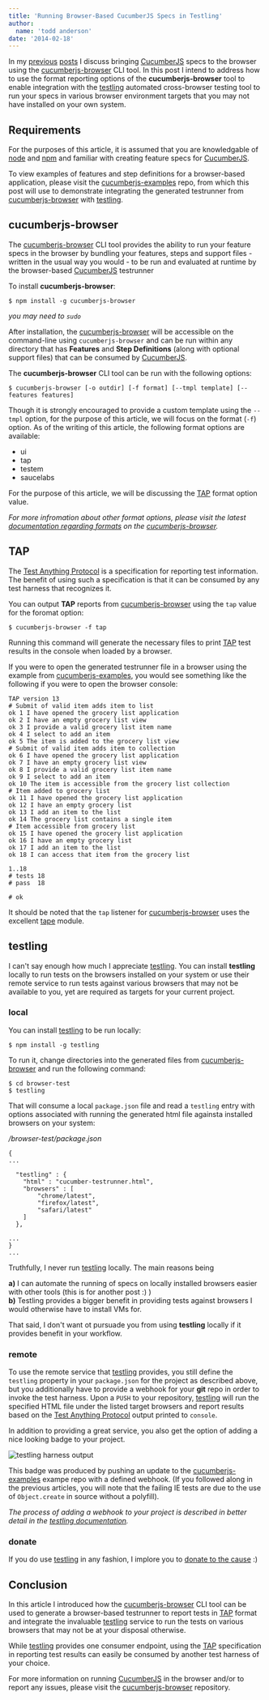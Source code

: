 ```yaml
---
title: 'Running Browser-Based CucumberJS Specs in Testling'
author:
  name: 'todd anderson'
date: '2014-02-18'
---
```

In my [previous](https://custardbelly.com/blog/blog-posts/2014/02/10/cucumberjs-tests-browser/index.html) [posts](https://custardbelly.com/blog/blog-posts/2014/02/12/cucumberjs-browser-update/index.html) I discuss bringing [CucumberJS](https://github.com/cucumber/cucumber-js) specs to the browser using the [cucumberjs-browser](https://github.com/bustardcelly/cucumberjs-browser) CLI tool. In this post I intend to address how to use the format reporting options of the __cucumberjs-browser__ tool to enable integration with the [testling](https://ci.testling.com/) automated cross-browser testing tool to run your specs in various browser environment targets that you may not have installed on your own system.

## Requirements
For the purposes of this article, it is assumed that you are knowledgable of [node](http://nodejs.org) and [npm](http://npmjs.org) and familiar with creating feature specs for [CucumberJS](https://github.com/cucumber/cucumber-js). 

To view examples of features and step definitions for a browser-based application, please visit the [cucumberjs-examples](https://github.com/bustardcelly/cucumberjs-examples) repo, from which this post will use to demonstrate integrating the generated testrunner from [cucumberjs-browser](https://github.com/bustardcelly/cucumberjs-browser) with [testling](https://ci.testling.com/).

## cucumberjs-browser
The [cucumberjs-browser](https://github.com/bustardcelly/cucumberjs-browser) CLI tool provides the ability to run your feature specs in the browser by bundling your features, steps and support files - written in the usual way you would - to be run and evaluated at runtime by the browser-based [CucumberJS](https://github.com/cucumber/cucumber-js) testrunner

To install __cucumberjs-browser__:

```
$ npm install -g cucumberjs-browser
```

_you may need to `sudo`_

After installation, the [cucumberjs-browser](https://github.com/bustardcelly/cucumberjs-browser) will be accessible on the command-line using `cucumberjs-browser` and can be run within any directory that has __Features__ and __Step Definitions__ (along with optional support files) that can be consumed by [CucumberJS](https://github.com/cucumber/cucumber-js).

The __cucumberjs-browser__ CLI tool can be run with the following options:

```
$ cucumberjs-browser [-o outdir] [-f format] [--tmpl template] [--features features]
```

Though it is strongly encouraged to provide a custom template using the `--tmpl` option, for the purpose of this article, we will focus on the format (`-f`) option. As of the writing of this article, the following format options are available:

* ui
* tap
* testem
* saucelabs

For the purpose of this article, we will be discussing the [TAP](http://en.wikipedia.org/wiki/Test_Anything_Protocol) format option value.

_For more infromation about other format options, please visit the latest [documentation regarding formats](https://github.com/bustardcelly/cucumberjs-browser/wiki/Formats) on the [cucumberjs-browser](https://github.com/bustardcelly/cucumberjs-browser)._

## TAP
The [Test Anything Protocol](http://en.wikipedia.org/wiki/Test_Anything_Protocol) is a specification for reporting test information. The benefit of using such a specification is that it can be consumed by any test harness that recognizes it.

You can output __TAP__ reports from [cucumberjs-browser](https://github.com/bustardcelly/cucumberjs-browser) using the `tap` value for the foromat option:

```
$ cucumberjs-browser -f tap
```

Running this command will generate the necessary files to print [TAP](http://en.wikipedia.org/wiki/Test_Anything_Protocol) test results in the console when loaded by a browser.

If you were to open the generated testrunner file in a browser using the example from [cucumberjs-examples](https://github.com/bustardcelly/cucumberjs-examples), you would see something like the following if you were to open the browser console:

```
TAP version 13
# Submit of valid item adds item to list
ok 1 I have opened the grocery list application
ok 2 I have an empty grocery list view
ok 3 I provide a valid grocery list item name
ok 4 I select to add an item
ok 5 The item is added to the grocery list view
# Submit of valid item adds item to collection
ok 6 I have opened the grocery list application
ok 7 I have an empty grocery list view
ok 8 I provide a valid grocery list item name
ok 9 I select to add an item
ok 10 The item is accessible from the grocery list collection
# Item added to grocery list
ok 11 I have opened the grocery list application
ok 12 I have an empty grocery list
ok 13 I add an item to the list
ok 14 The grocery list contains a single item
# Item accessible from grocery list
ok 15 I have opened the grocery list application
ok 16 I have an empty grocery list
ok 17 I add an item to the list
ok 18 I can access that item from the grocery list

1..18
# tests 18
# pass  18

# ok
```

It should be noted that the `tap` listener for [cucumberjs-browser](https://github.com/bustardcelly/cucumberjs-browser) uses the excellent [tape](https://github.com/substack/tape) module.

## testling
I can't say enough how much I appreciate [testling](https://ci.testling.com/). You can install __testling__ locally to run tests on the browsers installed on your system or use their remote service to run tests against various browsers that may not be available to you, yet are required as targets for your current project.

### local
You can install [testling](https://ci.testling.com/) to be run locally:

```
$ npm install -g testling
```

To run it, change directories into the generated files from [cucumberjs-browser](https://github.com/bustardcelly/cucumberjs-browser) and run the following command:

```
$ cd browser-test
$ testling
```

That will consume a local `package.json` file and read a `testling` entry with options associated with running the generated html file againsta installed browsers on your system:

_/browser-test/package.json_

```
{
...

  "testling" : {
    "html" : "cucumber-testrunner.html",
    "browsers" : [
        "chrome/latest",
        "firefox/latest",
        "safari/latest"
    ]
  },

...
}
...
```

Truthfully, I never run [testling](https://ci.testling.com/) locally. The main reasons being 

__a)__ I can automate the running of specs on locally installed browsers easier with other tools (this is for another post :) )  
__b)__ Testling provides a bigger benefit in providing tests against browsers I would otherwise have to install VMs for.

That said, I don't want ot pursuade you from using __testling__ locally if it provides benefit in your workflow.

### remote
To use the remote service that [testling](https://ci.testling.com/) provides, you still define the `testling` property in your `package.json` for the project as described above, but you additionally have to provide a webhook for your __git__ repo in order to invoke the test harness. Upon a `PUSH` to your repository, [testling](https://ci.testling.com/) will run the specified HTML file under the listed target browsers and report results based on the [Test Anything Protocol](http://en.wikipedia.org/wiki/Test_Anything_Protocol) output printed to `console`.

In addition to providing a great service, you also get the option of adding a nice looking badge to your project.

![testling harness output](https://custardbelly.com/blog/images/testling-1.png)

This badge was produced by pushing an update to the [cucumberjs-examples](https://github.com/bustardcelly/cucumberjs-examples) exampe repo with a defined webhook. (If you followed along in the previous articles, you will note that the failing IE tests are due to the use of `Object.create` in source without a polyfill).

_The process of adding a webhook to your project is described in better detail in the [testling documentation](https://ci.testling.com/guide/quick_start)._

### donate
If you do use [testling](https://ci.testling.com/) in any fashion, I implore you to [donate to the cause](https://ci.testling.com/donate) :)

## Conclusion
In this article I introduced how the [cucumberjs-browser](https://github.com/bustardcelly/cucumberjs-browser) CLI tool can be used to generate a browser-based testrunner to report tests in [TAP](http://en.wikipedia.org/wiki/Test_Anything_Protocol) format and integrate the invaluable [testling](https://ci.testling.com/) service to run the tests on various browsers that may not be at your disposal otherwise.

While [testling](https://ci.testling.com/) provides one consumer endpoint, using the [TAP](http://en.wikipedia.org/wiki/Test_Anything_Protocol) specification in reporting test results can easily be consumed by another test harness of your choice.

For more information on running [CucumberJS](https://github.com/cucumber/cucumber-js) in the browser and/or to report any issues, please visit the [cucumberjs-browser](https://github.com/bustardcelly/cucumberjs-browser) repository.